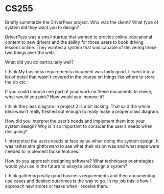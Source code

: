# CS255

Briefly summarize the DriverPass project. Who was the client? What type of system did they want you to design?

  DriverPass was a small startup that wanted to provide online educational content to new drivers and the ability for those users to book driving lessons online. They wanted a system that was capable of delivering those two things over the web. 

What did you do particularly well?

  I think My business requirements document was fairly good. It went into a lot of detail that wasn't covered in the course on things like where to store the db etc. 

If you could choose one part of your work on these documents to revise, what would you pick? How would you improve it?

  I think the class diagram in project 2 is a bit lacking. That said the whole idea wasn't really fleshed out enough to really make a proper class diagram. 

How did you interpret the user’s needs and implement them into your system design? Why is it so important to consider the user’s needs when designing?

  I interpreted the users needs at face value when doing the system design. It was rather straightforward to see what their vision was and what steps were needed to implement those features. 

How do you approach designing software? What techniques or strategies would you use in the future to analyze and design a system?

  I think gathering really good business requirements and then documenting use cases and desired outcomes is the way to go. In my job this is how I approach new stores or tasks when I receive them. 
